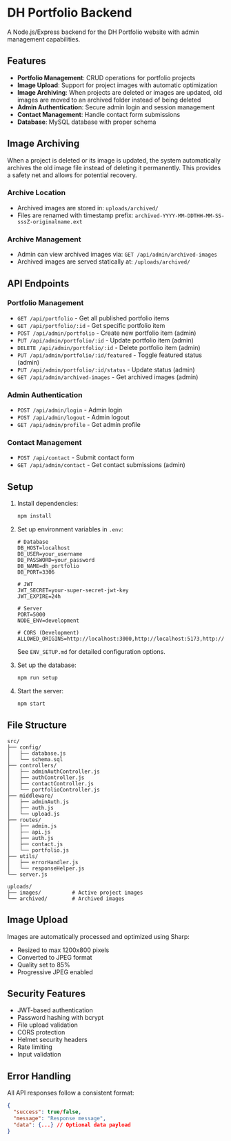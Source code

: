 # DH Portfolio Backend

A Node.js/Express backend for the DH Portfolio website with admin management capabilities.

## Features

- **Portfolio Management**: CRUD operations for portfolio projects
- **Image Upload**: Support for project images with automatic optimization
- **Image Archiving**: When projects are deleted or images are updated, old images are moved to an archived folder instead of being deleted
- **Admin Authentication**: Secure admin login and session management
- **Contact Management**: Handle contact form submissions
- **Database**: MySQL database with proper schema

## Image Archiving

When a project is deleted or its image is updated, the system automatically archives the old image file instead of deleting it permanently. This provides a safety net and allows for potential recovery.

### Archive Location

- Archived images are stored in: `uploads/archived/`
- Files are renamed with timestamp prefix: `archived-YYYY-MM-DDTHH-MM-SS-sssZ-originalname.ext`

### Archive Management

- Admin can view archived images via: `GET /api/admin/archived-images`
- Archived images are served statically at: `/uploads/archived/`

## API Endpoints

### Portfolio Management

- `GET /api/portfolio` - Get all published portfolio items
- `GET /api/portfolio/:id` - Get specific portfolio item
- `POST /api/admin/portfolio` - Create new portfolio item (admin)
- `PUT /api/admin/portfolio/:id` - Update portfolio item (admin)
- `DELETE /api/admin/portfolio/:id` - Delete portfolio item (admin)
- `PUT /api/admin/portfolio/:id/featured` - Toggle featured status (admin)
- `PUT /api/admin/portfolio/:id/status` - Update status (admin)
- `GET /api/admin/archived-images` - Get archived images (admin)

### Admin Authentication

- `POST /api/admin/login` - Admin login
- `POST /api/admin/logout` - Admin logout
- `GET /api/admin/profile` - Get admin profile

### Contact Management

- `POST /api/contact` - Submit contact form
- `GET /api/admin/contact` - Get contact submissions (admin)

## Setup

1. Install dependencies:

   ```bash
   npm install
   ```

2. Set up environment variables in `.env`:

   ```
   # Database
   DB_HOST=localhost
   DB_USER=your_username
   DB_PASSWORD=your_password
   DB_NAME=dh_portfolio
   DB_PORT=3306

   # JWT
   JWT_SECRET=your-super-secret-jwt-key
   JWT_EXPIRE=24h

   # Server
   PORT=5000
   NODE_ENV=development

   # CORS (Development)
   ALLOWED_ORIGINS=http://localhost:3000,http://localhost:5173,http://127.0.0.1:5173,http://127.0.0.1:3000
   ```

   See `ENV_SETUP.md` for detailed configuration options.

3. Set up the database:

   ```bash
   npm run setup
   ```

4. Start the server:
   ```bash
   npm start
   ```

## File Structure

```
src/
├── config/
│   ├── database.js
│   └── schema.sql
├── controllers/
│   ├── adminAuthController.js
│   ├── authController.js
│   ├── contactController.js
│   └── portfolioController.js
├── middleware/
│   ├── adminAuth.js
│   ├── auth.js
│   └── upload.js
├── routes/
│   ├── admin.js
│   ├── api.js
│   ├── auth.js
│   ├── contact.js
│   └── portfolio.js
├── utils/
│   ├── errorHandler.js
│   └── responseHelper.js
└── server.js

uploads/
├── images/          # Active project images
└── archived/        # Archived images
```

## Image Upload

Images are automatically processed and optimized using Sharp:

- Resized to max 1200x800 pixels
- Converted to JPEG format
- Quality set to 85%
- Progressive JPEG enabled

## Security Features

- JWT-based authentication
- Password hashing with bcrypt
- File upload validation
- CORS protection
- Helmet security headers
- Rate limiting
- Input validation

## Error Handling

All API responses follow a consistent format:

```json
{
  "success": true/false,
  "message": "Response message",
  "data": {...} // Optional data payload
}
```
